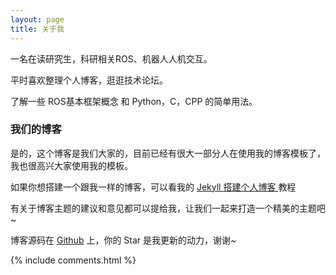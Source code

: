 ```yaml
---
layout: page
title: 关于我 
---
```


一名在读研究生，科研相关ROS、机器人人机交互。
<p>
平时喜欢整理个人博客，逛逛技术论坛。
<p>
了解一些 ROS基本框架概念 和 Python，C，CPP 的简单用法。

<p>

<h3> 我们的博客 </h3>  

<p>

是的，这个博客是我们大家的，目前已经有很大一部分人在使用我的博客模板了，我也很高兴大家使用我的模板。

<p>

如果你想搭建一个跟我一样的博客，可以看我的 
<a href="/2016/10/jekyll_tutorials1/"> Jekyll 搭建个人博客 </a>
教程

<p>

有关于博客主题的建议和意见都可以提给我，让我们一起来打造一个精美的主题吧~ 

<p> 

博客源码在 <a target="_blank" href='https://github.com/leopardpan/leopardpan.github.io/'>Github</a> 上，你的 Star 是我更新的动力，谢谢~

{% include comments.html %}

